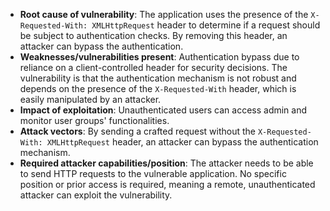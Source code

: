 - **Root cause of vulnerability**: The application uses the presence of the `X-Requested-With: XMLHttpRequest` header to determine if a request should be subject to authentication checks. By removing this header, an attacker can bypass the authentication.
- **Weaknesses/vulnerabilities present**: Authentication bypass due to reliance on a client-controlled header for security decisions. The vulnerability is that the authentication mechanism is not robust and depends on the presence of the `X-Requested-With` header, which is easily manipulated by an attacker.
- **Impact of exploitation**: Unauthenticated users can access admin and monitor user groups' functionalities.
- **Attack vectors**: By sending a crafted request without the `X-Requested-With: XMLHttpRequest` header, an attacker can bypass the authentication mechanism.
- **Required attacker capabilities/position**: The attacker needs to be able to send HTTP requests to the vulnerable application. No specific position or prior access is required, meaning a remote, unauthenticated attacker can exploit the vulnerability.